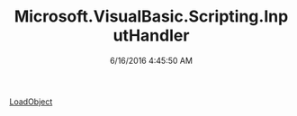 ﻿---
title: Microsoft.VisualBasic.Scripting.InputHandler
date: 6/16/2016 4:45:50 AM
---

[LoadObject](T-Microsoft.VisualBasic.Scripting.InputHandler.LoadObject.html)
